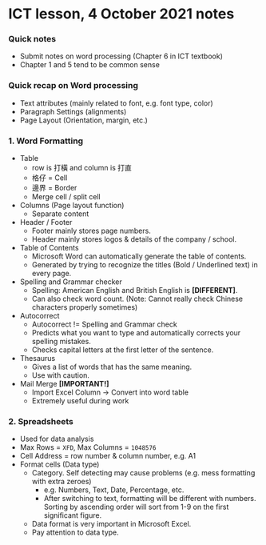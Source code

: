 # ICT lesson, 4 October 2021 notes #

### Quick notes ###
- Submit notes on word processing (Chapter 6 in ICT textbook)
- Chapter 1 and 5 tend to be common sense

### Quick recap on Word processing ###
- Text attributes  (mainly related to font, e.g. font type, color)
- Paragraph Settings (alignments)
- Page Layout (Orientation, margin, etc.)

### 1. Word Formatting ###
- Table
    - row is 打橫 and column is 打直
    - 格仔 = Cell
    - 邊界 = Border
    - Merge cell / split cell
- Columns (Page layout function)
    - Separate content
- Header / Footer
    - Footer mainly stores page numbers.
    - Header mainly stores logos & details of the company / school.
- Table of Contents
    - Microsoft Word can automatically generate the table of contents.
    - Generated by trying to recognize the titles (Bold / Underlined text) in every page.
- Spelling and Grammar checker
    - Spelling: American English and British English is **[DIFFERENT]**.
    - Can also check word count. (Note: Cannot really check Chinese characters properly sometimes)
- Autocorrect
    - Autocorrect != Spelling and Grammar check
    - Predicts what you want to type and automatically corrects your spelling mistakes.
    - Checks capital letters at the first letter of the sentence.
- Thesaurus
    - Gives a list of words that has the same meaning.
    - Use with caution.
- Mail Merge **[IMPORTANT!]**
    - Import Excel Column -> Convert into word table
    - Extremely useful during work

### 2. Spreadsheets ###
- Used for data analysis
- Max Rows = `XFD`, Max Columns = `1048576`
- Cell Address = row number & column number, e.g. A1
- Format cells (Data type)
    - Category. Self detecting may cause problems (e.g. mess formatting with extra zeroes)
        - e.g. Numbers, Text, Date, Percentage, etc.
        - After switching to text, formatting will be different with numbers. Sorting by ascending order will sort from 1-9 on the first significant figure.
    - Data format is very important in Microsoft Excel.
    - Pay attention to data type.
